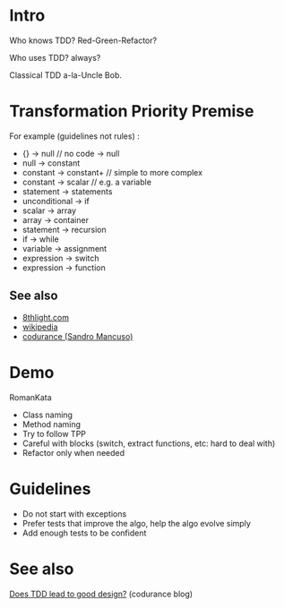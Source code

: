 # Intro
Who knows TDD? Red-Green-Refactor?

Who uses TDD? always?

Classical TDD a-la-Uncle Bob.

# Transformation Priority Premise
For example (guidelines not rules) :

* {} -> null // no code -> null
* null -> constant
* constant -> constant+ // simple to more complex
* constant -> scalar // e.g. a variable
* statement -> statements
* unconditional -> if
* scalar -> array
* array -> container
* statement -> recursion
* if -> while
* variable -> assignment
* expression -> switch
* expression -> function

## See also
* [8thlight.com](http://blog.8thlight.com/uncle-bob/2013/05/27/TheTransformationPriorityPremise.html)
* [wikipedia](http://en.wikipedia.org/wiki/Transformation_Priority_Premise)
* [codurance (Sandro Mancuso)](http://codurance.com/videos/)

# Demo

RomanKata

* Class naming
* Method naming
* Try to follow TPP
* Careful with blocks (switch, extract functions, etc: hard to deal with)
* Refactor only when needed

# Guidelines

* Do not start with exceptions
* Prefer tests that improve the algo, help the algo evolve simply
* Add enough tests to be confident

# See also
[Does TDD lead to good design?](http://codurance.com/2015/05/12/does-tdd-lead-to-good-design/) (codurance blog)
